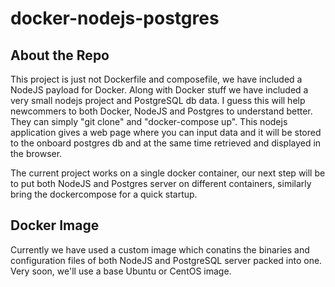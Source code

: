 # docker-nodejs-postgres

## About the Repo
This project is just not Dockerfile and composefile, we have included a NodeJS payload for Docker. Along with Docker stuff we have included a very small nodejs project and PostgreSQL db data. I guess this will help newcommers to both Docker, NodeJS and Postgres to understand better. They can simply "git clone" and "docker-compose up". This nodejs application gives a web page where you can input data and it will be stored to the onboard postgres db and at the same time retrieved and displayed in the browser.

The current project works on a single docker container, our next step will be to put both NodeJS and Postgres server on different containers, similarly bring the dockercompose for a quick startup.

## Docker Image
Currently we have used a custom image which conatins the binaries and configuration files of both NodeJS and PostgreSQL server packed into one. Very soon, we'll use a base Ubuntu or CentOS image.
